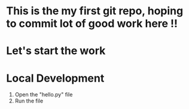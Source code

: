 # This is the my first git repo, hoping to commit lot of good work here !!
# Let's start the work

# Local Development 
1. Open the "hello.py" file
2. Run the file

